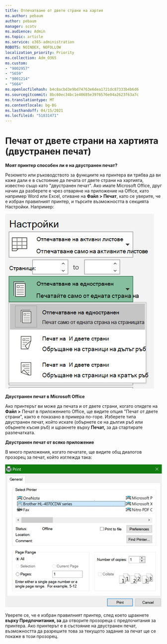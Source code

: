 ```yaml
---
title: Отпечатване от двете страни на хартия
ms.author: pebaum
author: pebaum
manager: scotv
ms.audience: Admin
ms.topic: article
ms.service: o365-administration
ROBOTS: NOINDEX, NOFOLLOW
localization_priority: Priority
ms.collection: Adm_O365
ms.custom:
- "9002957"
- "5659"
- "9001214"
- "5664"
ms.openlocfilehash: b4c8acbd3e9bd74763e6dea1721dc87333b4b6d6
ms.sourcegitcommit: 8bc60ec34bc1e40685e3976576e04a2623f63a7c
ms.translationtype: MT
ms.contentlocale: bg-BG
ms.lasthandoff: 04/15/2021
ms.locfileid: "51831471"
---
```

# <a name="printing-on-both-sides-of-paper-duplex-printing"></a>Печат от двете страни на хартията (двустранен печат)

**Моят принтер способен ли е на двустранен печат?**

Резюмето или ръководството за функциите на принтера ви трябва да ви каже дали е в състояние да печата от двете страни на хартията, известно също като "двустранен печат". Ако имате Microsoft Office, друг начин да разберете е чрез отваряне на приложение на Office, като например Word или Excel, отиване на **Файл > Печат**, като се уверите, че е избран правилният принтер, и търсите възможността в секцията Настройки. Например: 

![Настройки на принтера](media/print-settings.png)

**Двустранен печат в Microsoft Office**

Ако принтерът ви може да печата и от двете страни, когато отидете на **Файл >** Печат в приложението Office, ще видите опция "Печат от двете страни", както е показано в примера по-горе.  Изберете типа двустранен печат, който искате (обърнете се на дългия ръб или обърнете късия ръб) и щракнете върху **Печат,** за да стартирате разпечатката.

**Двустранен печат от всяко приложение**

В много приложения, когато печатате, ще видите общ диалогов прозорец за печат, който изглежда така: 

![Диалогов прозорец "Печат"](media/print-dialog.png)

Уверете се, че е избран правилният принтер, след което щракнете **върху Предпочитания, за** да отворите прозореца с предпочитания за принтера. Ако принтерът е в състояние на двустранен печат, възможността да разрешите това за текущото задание за печат ще се покаже в този прозорец.
